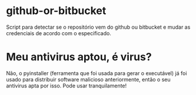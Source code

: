 # github-or-bitbucket

Script para detectar se o repositório vem do github ou bitbucket e mudar as credenciais de acordo com o especificado.

# Meu antivirus aptou, é virus?

Não, o pyinstaller (ferramenta que foi usada para gerar o executável) já foi usado para distribuir software malicioso anteriormente, então o seu antivirus apta por isso. Pode usar tranquilamente!